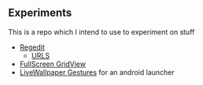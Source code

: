 ## Experiments

This is a repo which I intend to use to experiment on stuff

- [Regedit](regedit/)
  - [URLS](regedit/)
- [FullScreen GridView](experimentz/)
- [LiveWallpaper Gestures](BasicLauncher/) for an android launcher
